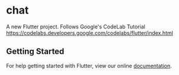 # chat

A new Flutter project. Follows Google's CodeLab Tutorial
https://codelabs.developers.google.com/codelabs/flutter/index.html

## Getting Started

For help getting started with Flutter, view our online
[documentation](http://flutter.io/).
